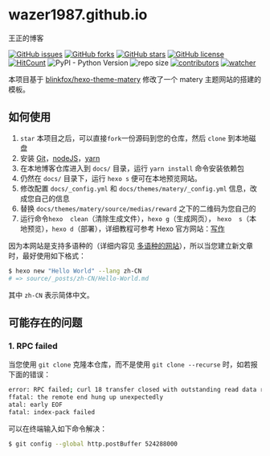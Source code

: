 # wazer1987.github.io

王正的博客

[![GitHub issues](https://img.shields.io/github/issues/wazer1987/wazer1987.github.io)](https://github.com/wazer1987/wazer1987.github.io/issues) [![GitHub forks](https://img.shields.io/github/forks/wazer1987/wazer1987.github.io)](https://github.com/wazer1987/wazer1987.github.io/network) [![GitHub stars](https://img.shields.io/github/stars/wazer1987/wazer1987.github.io)](https://github.com/wazer1987/wazer1987.github.io/stargazers) [![GitHub license](https://img.shields.io/github/license/wazer1987/wazer1987.github.io)](https://github.com/wazer1987/wazer1987.github.io/blob/master/LICENSE) [![HitCount](http://hits.dwyl.io/wazer1987/wazer1987.github.io.svg)](http://hits.dwyl.io/wazer1987/wazer1987.github.io) ![PyPI - Python Version](https://img.shields.io/pypi/pyversions/cv) ![repo size](https://img.shields.io/github/repo-size/wazer1987/wazer1987.github.io.svg) [![contributors](https://img.shields.io/github/contributors/wazer1987/wazer1987.github.io.svg)](https://github.com/wazer1987/wazer1987.github.io/graphs/contributors) [![watcher](https://img.shields.io/github/watchers/wazer1987/wazer1987.github.io.svg)](https://github.com/wazer1987/wazer1987.github.io/watchers)

本项目基于 [blinkfox/hexo-theme-matery](https://github.com/blinkfox/hexo-theme-matery) 修改了一个 matery 主题网站的搭建的模板。

## 如何使用

1. `star` 本项目之后，可以直接`fork`一份源码到您的仓库，然后  `clone` 到本地磁盘
2. 安装 [Git](https://git-scm.com/downloads)，[nodeJS](https://nodejs.org/en/)，[yarn](https://yarnpkg.com/en/docs/install#windows-stable)
3. 在本地博客仓库进入到 `docs/` 目录，运行 `yarn install` 命令安装依赖包
4. 仍然在 `docs/` 目录下，运行 `hexo s` 便可在本地预览网站。
5. 修改配置 `docs/_config.yml` 和 `docs/themes/matery/_config.yml` 信息，改成您自己的信息
6. 替换 `docs/themes/matery/source/medias/reward` 之下的二维码为您自己的
7. 运行命令`hexo  clean`（清除生成文件），`hexo g`（生成网页）， `hexo  s`（本地预览），`hexo d`（部署），详细教程可参考 Hexo 官方网站：[写作](https://hexo.io/zh-cn/docs/writing)

因为本网站是支持多语种的（详细内容见 [多语种的网站](https://hexo.io/zh-cn/docs/permalinks.html)），所以当您建立新文章时，最好使用如下格式：

```sh
$ hexo new "Hello World" --lang zh-CN
# => source/_posts/zh-CN/Hello-World.md
```

其中 `zh-CN` 表示简体中文。

## 可能存在的问题

### 1. RPC failed

当您使用 `git clone` 克隆本仓库，而不是使用 `git clone --recurse` 时，如若报下面的错误：

```sh
error: RPC failed; curl 18 transfer closed with outstanding read data remaining
ffatal: the remote end hung up unexpectedly
atal: early EOF
fatal: index-pack failed
```

可以在终端输入如下命令解决：

```sh
$ git config --global http.postBuffer 524288000
```


